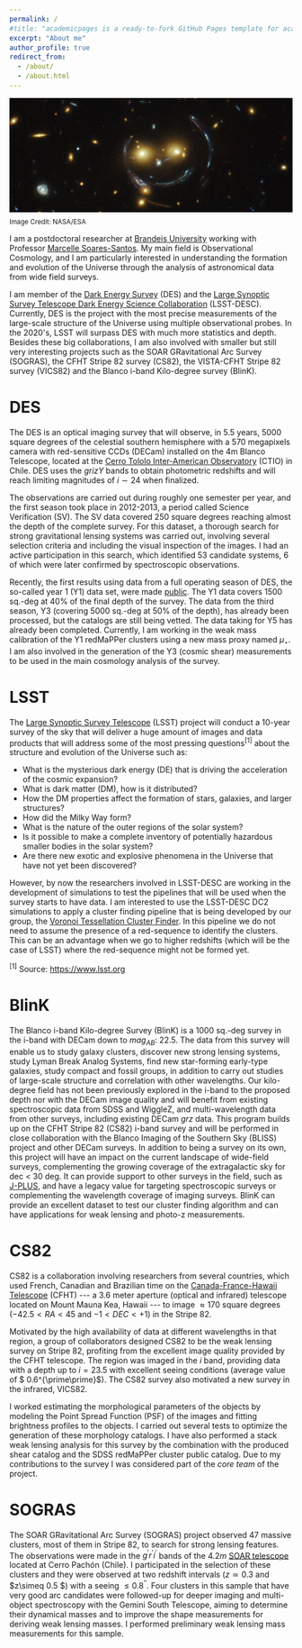 ```yaml
---
permalink: /
#title: "academicpages is a ready-to-fork GitHub Pages template for academic personal websites"
excerpt: "About me"
author_profile: true
redirect_from:
  - /about/
  - /about.html
---
```


![smiling_lens](../images/smiling_lens_hubble.jpg) <sub>Image Credit: NASA/ESA</sub>


I am a postdoctoral researcher at [Brandeis University](http://www.brandeis.edu/) working with Professor [Marcelle Soares-Santos](https://www.brandeis.edu/departments/physics/people/faculty/soares-santos.html). My main field is Observational Cosmology, and I am particularly interested in understanding the formation and evolution of the Universe through the analysis of astronomical data from wide field surveys.

I am member of the [Dark Energy Survey](https://www.darkenergysurvey.org/) (DES) and the [Large Synoptic Survey Telescope Dark Energy Science Collaboration](http://www.lsst-desc.org/) (LSST-DESC). Currently, DES is the project with the most precise measurements of the large-scale structure of the Universe using multiple observational probes. In the 2020's, LSST will surpass DES with much more statistics and depth. Besides these big collaborations, I am also involved with smaller but still very interesting projects such as the SOAR GRavitational Arc Survey (SOGRAS), the CFHT Stripe 82 survey (CS82), the VISTA-CFHT Stripe 82 survey (VICS82) and the Blanco i-band Kilo-degree survey (BlinK).     


DES
======
The DES is an optical imaging survey that will observe, in 5.5 years, 5000 square degrees of the celestial southern hemisphere with a 570 megapixels camera with red-sensitive CCDs (DECam) installed on the 4m Blanco Telescope, located at the [Cerro Tololo Inter-American Observatory](http://www.ctio.noao.edu/noao/) (CTIO) in Chile. DES uses the $grizY$ bands to obtain photometric redshifts and will reach limiting magnitudes of $i \sim 24$ when finalized.

The observations are carried out during roughly one semester per year, and the first season took place in 2012-2013, a period called Science Verification (SV). The SV data covered 250 square degrees reaching almost the depth of the complete survey. For this dataset, a thorough search for strong gravitational lensing systems was carried out, involving several selection criteria and including the visual inspection of the images. I had an active participation in this search, which identified 53 candidate systems, 6 of which were later confirmed by spectroscopic observations.

Recently, the first results using data from a full operating season of DES, the so-called year 1 (Y1) data set, were made [public](https://www.darkenergysurvey.org/news-and-results/publications/). The Y1 data covers 1500 sq.-deg at 40% of the final depth of the survey. The data from the third season, Y3 (covering 5000 sq.-deg at 50% of the depth), has already been processed, but the catalogs are still being vetted. The data taking for Y5 has already been completed. Currently, I am working in the weak mass calibration of the Y1 redMaPPer clusters using a new mass proxy named $\mu_{\star}$. I am also involved in the generation of the Y3 (cosmic shear) measurements to be used in the main cosmology analysis of the survey.     

LSST
======

The [Large Synoptic Survey Telescope](https://www.lsst.org/) (LSST) project will conduct a 10-year survey of the sky that will deliver a huge amount of images and data products that will address some of the most pressing questions<sup>[1]</sup> about the structure and evolution of the Universe such as:

* What is the mysterious dark energy (DE) that is driving the acceleration of the cosmic expansion?
* What is dark matter (DM), how is it distributed?
* How the DM properties affect the formation of stars, galaxies, and larger structures?
* How did the Milky Way form?
* What is the nature of the outer regions of the solar system?
* Is it possible to make a complete inventory of potentially hazardous smaller bodies in the solar system?
* Are there new exotic and explosive phenomena in the Universe that have not yet been discovered?

However, by now the researchers involved in LSST-DESC are working in the development of simulations to test the pipelines that will be used when the survey starts to have data. I am interested to use the LSST-DESC DC2 simulations to apply a cluster finding pipeline that is being developed by our group, the [Voronoi Tessellation Cluster Finder](https://github.com/SSantosLab/vt-clustertools). In this pipeline we do not need to assume the presence of a red-sequence to identify the clusters. This can be an advantage when we go to higher redshifts (which will be the case of LSST) where the red-sequence might not be formed yet.  

<p> <sup>[1]</sup> Source: <a href="https://www.lsst.org/">https://www.lsst.org</a> </p>           

BlinK
======

The Blanco i-band Kilo-degree Survey (BlinK) is a 1000 sq.-deg survey in the i-band with DECam down to $mag_{AB}$: 22.5. The data from this survey will enable us to study galaxy clusters, discover new strong lensing systems, study Lyman Break Analog Systems, find new star-forming early-type galaxies, study compact and fossil groups, in addition to carry out studies of large-scale structure and correlation with other wavelengths. Our kilo-degree field has not been previously explored in the i-band to the proposed depth nor with the DECam image quality and will benefit from existing spectroscopic data from SDSS and WiggleZ, and multi-wavelength data from other surveys, including existing DECam $grz$ data. This program builds up on the CFHT Stripe 82 (CS82) i-band survey and will be performed in close collaboration with the Blanco Imaging of the Southern Sky (BLISS) project and other DECam surveys. In addition to being a survey on its own, this project will have an impact on the current landscape of wide-field surveys, complementing the growing coverage of the extragalactic sky for dec < 30 deg. It can provide support to other surveys in the field, such as [J-PLUS](http://j-plus.es), and have a legacy value for targeting spectroscopic surveys or complementing the wavelength coverage of imaging surveys. BlinK can provide an excellent dataset to test our cluster finding algorithm and can have applications for weak lensing and photo-z measurements.  

CS82
======

CS82 is a collaboration involving researchers from several countries, which used French, Canadian and Brazilian time on
the [Canada-France-Hawaii Telescope](http://www.cfht.hawaii.edu/) (CFHT) --- a 3.6 meter aperture (optical and infrared) telescope located on Mount Mauna Kea, Hawaii --- to image $\approx 170$ square degrees ($-42.5<RA <45$ and $-1<DEC<+1$) in the Stripe 82.

Motivated by the high availability of data at different wavelengths in that region, a group of collaborators designed CS82 to be the weak lensing survey on Stripe 82, profiting from the excellent image quality provided by the CFHT telescope. The region was imaged in the $i$ band, providing data with a depth up to $i=23.5$ with excellent seeing conditions (average value of $ 0.6^{\prime\prime}$). The CS82 survey also motivated a new survey in the infrared, VICS82.

I worked estimating the morphological parameters of the objects by modeling the Point Spread Function (PSF) of the images and fitting brightness profiles to the objects. I carried out several tests to optimize the generation of these morphology catalogs. I have also performed a stack weak lensing analysis for this survey by the combination with the produced shear catalog and the SDSS redMaPPer cluster public catalog. Due to my contributions to the survey I was considered part of the _core team_ of the project.

SOGRAS
======

The SOAR GRavitational Arc Survey (SOGRAS) project observed 47 massive clusters, most of them in Stripe 82, to search for strong lensing features. The observations were made in the $g^{\prime}r^{\prime}i^{\prime}$ bands of the $4.2m$ [SOAR telescope](http://www.ctio.noao.edu/soar/) located at Cerro Pachón (Chile). I participated in the selection of these clusters and they were observed at two redshift intervals ($z\simeq 0.3$ and $z\simeq 0.5 $) with a seeing $\le 0.8^{\prime\prime}$. Four clusters in this sample that have very good arc candidates were followed-up for deeper imaging and multi-object spectroscopy with the Gemini South Telescope, aiming to determine their dynamical masses and to improve the shape measurements for deriving weak lensing masses. I performed preliminary weak lensing mass measurements for this sample.  
